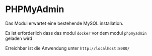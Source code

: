# PHPMyAdmin

Das Modul erwartet eine bestehende MySQL installation.

Es ist erforderlich dass das modul `docker` vor dem modul `phpmyadmin` geladen wird

Erreichbar ist die Anwendung unter `http://localhost:8080/`
